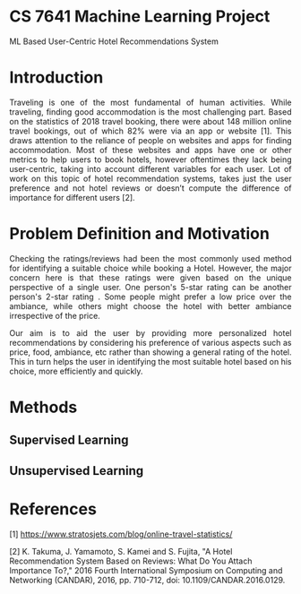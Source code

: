 # CS 7641 Machine Learning Project
ML Based User-Centric Hotel Recommendations System

# Introduction
<div align ="justify"> Traveling is one of the most fundamental of human activities. While traveling, finding good accommodation is the most challenging part. Based on the statistics of 2018 travel booking, there were about 148 million online travel bookings, out of which 82% were via an app or website [1]. This draws attention to the reliance of people on websites and apps for finding accommodation. Most of these websites and apps have one or other metrics to help users to book hotels, however oftentimes they lack being user-centric, taking into account different variables for each user. Lot of work on this topic of hotel recommendation systems, takes just the user preference and not hotel reviews or doesn’t compute the difference of importance for different users [2]. </div>

# Problem Definition and Motivation
<div align ="justify"> Checking the ratings/reviews had been the most commonly used method for identifying a suitable choice while booking a Hotel. However, the major concern here is that these ratings were given based on the unique perspective of a single user. One person's 5-star rating can be another person's 2-star rating	. Some people might prefer a low price over the ambiance, while others might choose the hotel with better ambiance irrespective of the price. 

Our aim is to aid the user by providing more personalized hotel recommendations by considering his preference of various aspects such as price, food, ambiance, etc rather than showing a general rating of the hotel. This in turn helps the user in identifying the most suitable hotel based on his choice, more efficiently and quickly.
</div>

# Methods
## Supervised Learning


## Unsupervised Learning

# References
[1] https://www.stratosjets.com/blog/online-travel-statistics/

[2] K. Takuma, J. Yamamoto, S. Kamei and S. Fujita, "A Hotel Recommendation System Based on Reviews: What Do You Attach Importance To?," 2016 Fourth International Symposium on Computing and Networking (CANDAR), 2016, pp. 710-712, doi: 10.1109/CANDAR.2016.0129.
